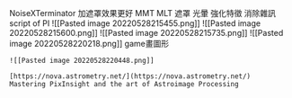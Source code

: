 NoiseXTerminator
	加遮罩效果更好
MMT MLT 
	遮罩 光暈
	強化特徵
	消除雜訊
script of PI
	![[Pasted image 20220528215455.png]]
	![[Pasted image 20220528215600.png]]
	![[Pasted image 20220528215735.png]]
	![[Pasted image 20220528220218.png]]
	game畫圖形
	
	![[Pasted image 20220528220448.png]]
	
	[https://nova.astrometry.net/](https://nova.astrometry.net/)
	Mastering PixInsight and the art of Astroimage Processing